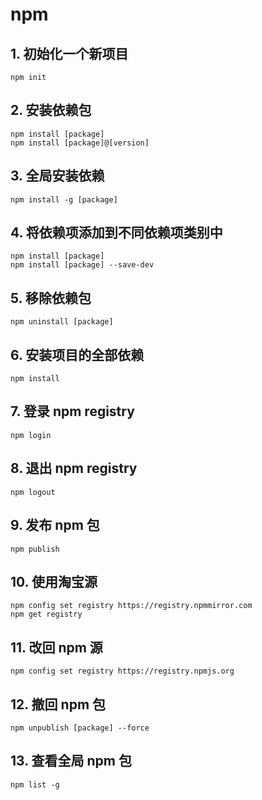 # npm

## 1. 初始化一个新项目

```
npm init
```

## 2. 安装依赖包

```
npm install [package]
npm install [package]@[version]
```

## 3. 全局安装依赖

```
npm install -g [package]
```

## 4. 将依赖项添加到不同依赖项类别中

```
npm install [package]
npm install [package] --save-dev
```

## 5. 移除依赖包

```
npm uninstall [package]
```

## 6. 安装项目的全部依赖

```
npm install
```

## 7. 登录 npm registry

```
npm login
```

## 8. 退出 npm registry

```
npm logout
```

## 9. 发布 npm 包

```
npm publish
```

## 10. 使用淘宝源

```
npm config set registry https://registry.npmmirror.com
npm get registry
```

## 11. 改回 npm 源

```
npm config set registry https://registry.npmjs.org
```

## 12. 撤回 npm 包

```
npm unpublish [package] --force
```

## 13. 查看全局 npm 包

```
npm list -g
```
